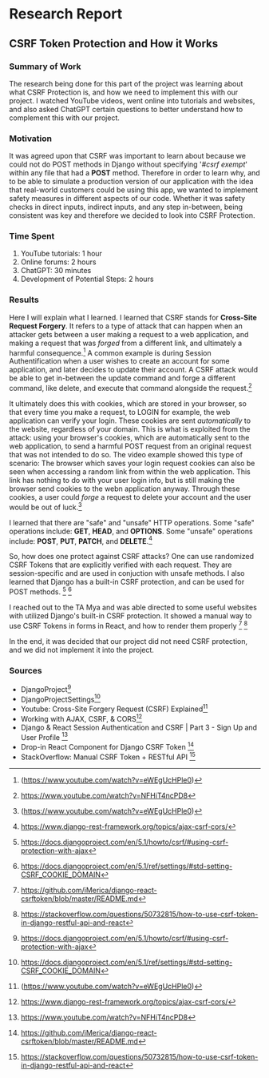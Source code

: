 # Research Report
## CSRF Token Protection and How it Works
### Summary of Work
The research being done for this part of the project was learning about what CSRF Protection is, and how we need to implement this with our project. I watched YouTube videos, went online into tutorials and websites, and also asked ChatGPT certain questions to better understand how to complement this with our project.

### Motivation
It was agreed upon that CSRF was important to learn about because we could not do POST methods in Django without specifying '*#csrf exempt*' within any file that had a **POST** method. Therefore in order to learn why, and to be able to simulate a production version of our application with the idea that real-world customers could be using this app, we wanted to implement safety measures in different aspects of our code. Whether it was safety checks in direct inputs, indirect inputs, and any step in-between, being consistent was key and therefore we decided to look into CSRF Protection. 
### Time Spent
1. YouTube tutorials: 1 hour
2. Online forums: 2 hours
3. ChatGPT: 30 minutes
4. Development of Potential Steps: 2 hours

### Results
Here I will explain what I learned. I learned that CSRF stands for **Cross-Site Request Forgery**. It refers to a type of attack that can happen when an attacker gets between a user making a request to a web application, and making a request that was *forged* from a different link, and ultimately a harmful consequence.[^3] A common example is during Session Authentification when a user wishes to create an account for some application, and later decides to update their account. A CSRF attack would be able to get in-between the update command and forge a different command, like delete, and execute that command alongside the request.[^5] 

It ultimately does this with cookies, which are stored in your browser, so that every time you make a request, to LOGIN for example, the web application can verify your login. These cookies are sent *automatically* to the website, regardless of your domain. This is what is exploited from the attack: using your browser's cookies, which are automatically sent to the web application, to send a harmful POST request from an original request that was not intended to do so. The video example showed this type of scenario: The browser which saves your login request cookies can also be seen when accessing a random link from within the web application. This link has nothing to do with your user login info, but is still making the browser send cookies to the webn application anyway. Through these cookies, a user could *forge* a request to delete your account and the user would be out of luck.[^3]

I learned that there are "safe" and "unsafe" HTTP operations. Some "safe" operations include: **GET**, **HEAD**, and **OPTIONS**. Some "unsafe" operations include: **POST**, **PUT**, **PATCH**, and **DELETE**.[^4]

So, how does one protect against CSRF attacks? One can use randomized CSRF Tokens that are explicitly verified with each request. They are session-specific and are used in conjuction with unsafe methods. I also learned that Django has a built-in CSRF protection, and can be used for POST methods. [^1] [^2]

I reached out to the TA Mya and was able directed to some useful websites with utilized Django's built-in CSRF protection. It showed a manual way to use CSRF Tokens in forms in React, and how to render them properly [^6] [^7]

In the end, it was decided that our project did not need CSRF protection, and we did not implement it into the project.

### Sources
- DjangoProject[^1]
- DjangoProjectSettings[^2]
- Youtube: Cross-Site Forgery Request (CSRF) Explained[^3]
- Working with AJAX, CSRF, & CORS[^4]
- Django & React Session Authentication and CSRF | Part 3 - Sign Up and User Profile [^5]
- Drop-in React Component for Django CSRF Token [^6]
- StackOverflow: Manual CSRF Token + RESTful API [^7]

[^1]: https://docs.djangoproject.com/en/5.1/howto/csrf/#using-csrf-protection-with-ajax
[^2]: https://docs.djangoproject.com/en/5.1/ref/settings/#std-setting-CSRF_COOKIE_DOMAIN
[^3]: (https://www.youtube.com/watch?v=eWEgUcHPle0)
[^4]: https://www.django-rest-framework.org/topics/ajax-csrf-cors/
[^5]: https://www.youtube.com/watch?v=NFHiT4ncPD8
[^6]: https://github.com/iMerica/django-react-csrftoken/blob/master/README.md
[^7]: https://stackoverflow.com/questions/50732815/how-to-use-csrf-token-in-django-restful-api-and-react